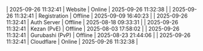 | 2025-09-26 11:32:41 | Website | Online | 2025-09-26 11:32:38 |
| 2025-09-26 11:32:41 | Registration | Offline | 2025-09-09 16:40:23 |
| 2025-09-26 11:32:41 | Auth Server | Offline | 2025-08-18 09:33:31 |
| 2025-09-26 11:32:41 | Kezan (PvE) | Offline | 2025-08-03 17:58:02 |
| 2025-09-26 11:32:41 | Gurubashi (PvP) | Offline | 2025-08-23 21:44:06 |
| 2025-09-26 11:32:41 | Cloudflare | Online | 2025-09-26 11:32:38 |
